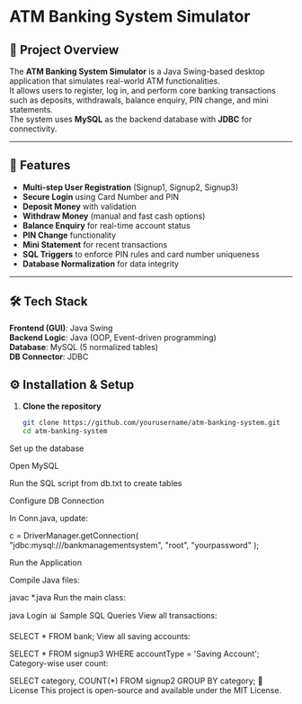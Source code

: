 # ATM Banking System Simulator

## 📌 Project Overview
The **ATM Banking System Simulator** is a Java Swing-based desktop application that simulates real-world ATM functionalities.  
It allows users to register, log in, and perform core banking transactions such as deposits, withdrawals, balance enquiry, PIN change, and mini statements.  
The system uses **MySQL** as the backend database with **JDBC** for connectivity.

---

## 🚀 Features
- **Multi-step User Registration** (Signup1, Signup2, Signup3)
- **Secure Login** using Card Number and PIN
- **Deposit Money** with validation
- **Withdraw Money** (manual and fast cash options)
- **Balance Enquiry** for real-time account status
- **PIN Change** functionality
- **Mini Statement** for recent transactions
- **SQL Triggers** to enforce PIN rules and card number uniqueness
- **Database Normalization** for data integrity

---

## 🛠️ Tech Stack
**Frontend (GUI)**: Java Swing  
**Backend Logic**: Java (OOP, Event-driven programming)  
**Database**: MySQL (5 normalized tables)  
**DB Connector**: JDBC  

## ⚙️ Installation & Setup
1. **Clone the repository**
   ```bash
   git clone https://github.com/yourusername/atm-banking-system.git
   cd atm-banking-system
Set up the database

Open MySQL

Run the SQL script from db.txt to create tables

Configure DB Connection

In Conn.java, update:


c = DriverManager.getConnection(
    "jdbc:mysql:///bankmanagementsystem", "root", "yourpassword"
);

Run the Application

Compile Java files:


javac *.java
Run the main class:


java Login
📊 Sample SQL Queries
View all transactions:


SELECT * FROM bank;
View all saving accounts:


SELECT * FROM signup3 WHERE accountType = 'Saving Account';
Category-wise user count:


SELECT category, COUNT(*) FROM signup2 GROUP BY category;
📜 License
This project is open-source and available under the MIT License.

